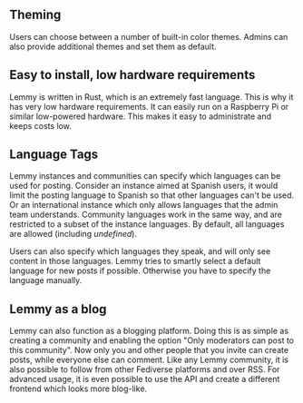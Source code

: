 ## Theming

Users can choose between a number of built-in color themes. Admins can also provide additional themes and set them as default.

## Easy to install, low hardware requirements

Lemmy is written in Rust, which is an extremely fast language. This is why it has very low hardware requirements. It can easily run on a Raspberry Pi or similar low-powered hardware. This makes it easy to administrate and keeps costs low.

## Language Tags

Lemmy instances and communities can specify which languages can be used for posting. Consider an instance aimed at Spanish users, it would limit the posting language to Spanish so that other languages can't be used. Or an international instance which only allows languages that the admin team understands. Community languages work in the same way, and are restricted to a subset of the instance languages. By default, all languages are allowed (including _undefined_).

Users can also specify which languages they speak, and will only see content in those languages. Lemmy tries to smartly select a default language for new posts if possible. Otherwise you have to specify the language manually.

## Lemmy as a blog

Lemmy can also function as a blogging platform. Doing this is as simple as creating a community and enabling the option "Only moderators can post to this community". Now only you and other people that you invite can create posts, while everyone else can comment. Like any Lemmy community, it is also possible to follow from other Fediverse platforms and over RSS. For advanced usage, it is even possible to use the API and create a different frontend which looks more blog-like.
